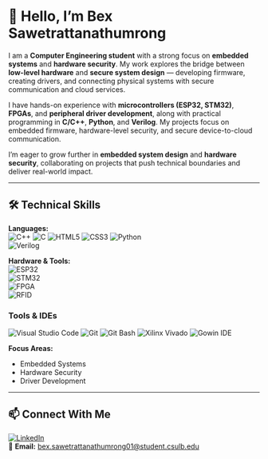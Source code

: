 # 👋 Hello, I’m **Bex Sawetrattanathumrong**  

I am a **Computer Engineering student** with a strong focus on **embedded systems** and **hardware security**. My work explores the bridge between **low-level hardware** and **secure system design** — developing firmware, creating drivers, and connecting physical systems with secure communication and cloud services.  

I have hands-on experience with **microcontrollers (ESP32, STM32)**, **FPGAs**, and **peripheral driver development**, along with practical programming in **C/C++**, **Python**, and **Verilog**. My projects focus on embedded firmware, hardware-level security, and secure device-to-cloud communication.  

I’m eager to grow further in **embedded system design** and **hardware security**, collaborating on projects that push technical boundaries and deliver real-world impact.  

---

## 🛠️ Technical Skills  

**Languages:**  
![C++](https://img.shields.io/badge/C++-00599C?style=for-the-badge&logo=cplusplus&logoColor=white) 
![C](https://img.shields.io/badge/C-00599C?style=for-the-badge&logo=c&logoColor=white)
![HTML5](https://img.shields.io/badge/HTML5-E34F26?style=for-the-badge&logo=html5&logoColor=white)
![CSS3](https://img.shields.io/badge/CSS3-1572B6?style=for-the-badge&logo=css3&logoColor=white)
![Python](https://img.shields.io/badge/Python-3776AB?style=for-the-badge&logo=python&logoColor=white)  
![Verilog](https://img.shields.io/badge/Verilog-FF6600?style=for-the-badge&logo=verilog&logoColor=white)

**Hardware & Tools:**  
![ESP32](https://img.shields.io/badge/ESP32-000000?style=for-the-badge&logo=espressif&logoColor=white)  
![STM32](https://img.shields.io/badge/STM32-03234B?style=for-the-badge&logo=stmicroelectronics&logoColor=white)  
![FPGA](https://img.shields.io/badge/FPGA-FFB500?style=for-the-badge&logo=xilinx&logoColor=black)  
![RFID](https://img.shields.io/badge/RFID-008000?style=for-the-badge)  

### Tools & IDEs
![Visual Studio Code](https://img.shields.io/badge/VSCode-0078d7?style=for-the-badge&logo=visual-studio-code&logoColor=white)
![Git](https://img.shields.io/badge/Git-F05032?style=for-the-badge&logo=git&logoColor=white)
![Git Bash](https://img.shields.io/badge/Git%20Bash-4EAA25?style=for-the-badge&logo=gnu-bash&logoColor=white)
![Xilinx Vivado](https://img.shields.io/badge/Vivado-FFB500?style=for-the-badge&logo=xilinx&logoColor=black)
![Gowin IDE](https://img.shields.io/badge/Gowin%20IDE-00A2E8?style=for-the-badge&logoColor=white)

**Focus Areas:**  
- Embedded Systems  
- Hardware Security  
- Driver Development  

---

## 📫 Connect With Me  

[![LinkedIn](https://img.shields.io/badge/LinkedIn-0077B5?style=for-the-badge&logo=linkedin&logoColor=white)](https://www.linkedin.com/in/pasinpon-sawetrattanathumrong-030590326/)  
📧 **Email:** bex.sawetrattanathumrong01@student.csulb.edu  
